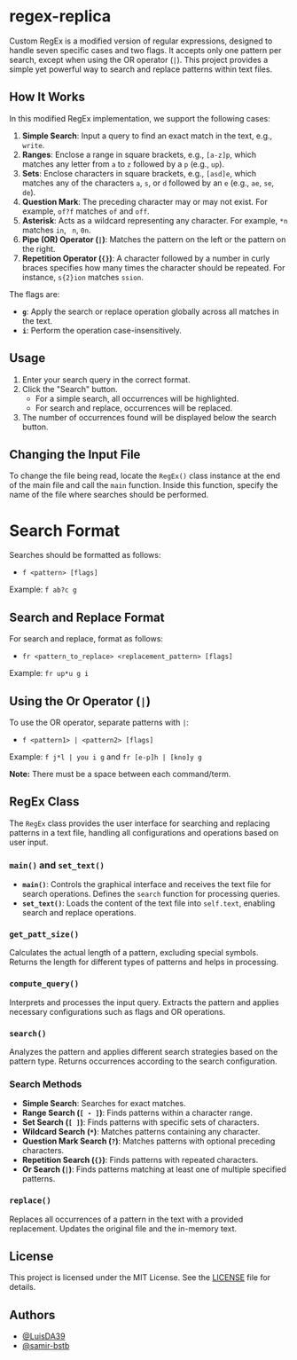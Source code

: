 # regex-replica

Custom RegEx is a modified version of regular expressions, designed to handle seven specific cases and two flags. It accepts only one pattern per search, except when using the OR operator (`|`). This project provides a simple yet powerful way to search and replace patterns within text files.

## How It Works

In this modified RegEx implementation, we support the following cases:

1. **Simple Search**: Input a query to find an exact match in the text, e.g., `write`.
2. **Ranges**: Enclose a range in square brackets, e.g., `[a-z]p`, which matches any letter from `a` to `z` followed by a `p` (e.g., `up`).
3. **Sets**: Enclose characters in square brackets, e.g., `[asd]e`, which matches any of the characters `a`, `s`, or `d` followed by an `e` (e.g., `ae`, `se`, `de`).
4. **Question Mark**: The preceding character may or may not exist. For example, `of?f` matches `of` and `off`.
5. **Asterisk**: Acts as a wildcard representing any character. For example, `*n` matches `in`, ` n`, `0n`.
6. **Pipe (OR) Operator (`|`)**: Matches the pattern on the left or the pattern on the right.
7. **Repetition Operator (`{}`)**: A character followed by a number in curly braces specifies how many times the character should be repeated. For instance, `s{2}ion` matches `ssion`.

The flags are:
- **`g`**: Apply the search or replace operation globally across all matches in the text.
- **`i`**: Perform the operation case-insensitively.

## Usage

1. Enter your search query in the correct format.
2. Click the "Search" button.
   - For a simple search, all occurrences will be highlighted.
   - For search and replace, occurrences will be replaced.
3. The number of occurrences found will be displayed below the search button.

## Changing the Input File

To change the file being read, locate the `RegEx()` class instance at the end of the main file and call the `main` function. Inside this function, specify the name of the file where searches should be performed.

# Search Format

Searches should be formatted as follows:

- `f <pattern> [flags]`

Example: `f ab?c g`

## Search and Replace Format

For search and replace, format as follows:

- `fr <pattern_to_replace> <replacement_pattern> [flags]`

Example: `fr up*u g i`

## Using the Or Operator (`|`)

To use the OR operator, separate patterns with `|`:

- `f <pattern1> | <pattern2> [flags]`

Example: `f j*l | you i g` and `fr [e-p]h | [kno]y g`

**Note:** There must be a space between each command/term.

## RegEx Class

The `RegEx` class provides the user interface for searching and replacing patterns in a text file, handling all configurations and operations based on user input.

### `main()` and `set_text()`

- **`main()`**: Controls the graphical interface and receives the text file for search operations. Defines the `search` function for processing queries.
- **`set_text()`**: Loads the content of the text file into `self.text`, enabling search and replace operations.

### `get_patt_size()`

Calculates the actual length of a pattern, excluding special symbols. Returns the length for different types of patterns and helps in processing.

### `compute_query()`

Interprets and processes the input query. Extracts the pattern and applies necessary configurations such as flags and OR operations.

### `search()`

Analyzes the pattern and applies different search strategies based on the pattern type. Returns occurrences according to the search configuration.

### Search Methods

- **Simple Search**: Searches for exact matches.
- **Range Search (`[ - ]`)**: Finds patterns within a character range.
- **Set Search (`[ ]`)**: Finds patterns with specific sets of characters.
- **Wildcard Search (`*`)**: Matches patterns containing any character.
- **Question Mark Search (`?`)**: Matches patterns with optional preceding characters.
- **Repetition Search (`{}`)**: Finds patterns with repeated characters.
- **Or Search (`|`)**: Finds patterns matching at least one of multiple specified patterns.

### `replace()`

Replaces all occurrences of a pattern in the text with a provided replacement. Updates the original file and the in-memory text.

## License

This project is licensed under the MIT License. See the [LICENSE](LICENSE) file for details.

## Authors

- [@LuisDA39](https://github.com/LuisDA39)
- [@samir-bstb](https://github.com/samir-bstb)
